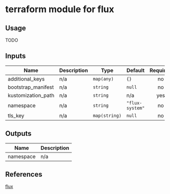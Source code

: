 # terraform module for flux

## Usage
TODO
<!-- BEGINNING OF PRE-COMMIT-TERRAFORM DOCS HOOK -->
## Inputs

| Name | Description | Type | Default | Required |
|------|-------------|------|---------|:--------:|
| additional\_keys | n/a | `map(any)` | `{}` | no |
| bootstrap\_manifest | n/a | `string` | `null` | no |
| kustomization\_path | n/a | `string` | n/a | yes |
| namespace | n/a | `string` | `"flux-system"` | no |
| tls\_key | n/a | `map(string)` | `null` | no |

## Outputs

| Name | Description |
|------|-------------|
| namespace | n/a |

<!-- END OF PRE-COMMIT-TERRAFORM DOCS HOOK -->

## References
[flux](https://fluxcd.io/)
